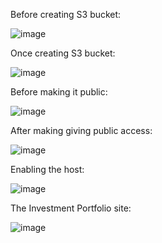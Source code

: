 Before creating S3 bucket:

![image](https://github.com/riddhim/InvestmentPortfolioUsingTerraform/assets/46811067/f66b1d13-3a66-4d02-a0be-ab7e2cce627d)

Once creating S3 bucket:

![image](https://github.com/riddhim/InvestmentPortfolioUsingTerraform/assets/46811067/c6eeab32-e261-4d36-b0ce-a7526136cd59)

Before making it public:

![image](https://github.com/riddhim/InvestmentPortfolioUsingTerraform/assets/46811067/4ed961bc-d9cb-41c0-88fe-31a609a22fd2)

After making giving public access:

![image](https://github.com/riddhim/InvestmentPortfolioUsingTerraform/assets/46811067/f0b1b2fa-765f-45ce-bc86-705b951d5206)

Enabling the host:

![image](https://github.com/riddhim/InvestmentPortfolioUsingTerraform/assets/46811067/a784534c-f9af-40dc-acd6-bcf6ac7b6e70)

The Investment Portfolio site:

![image](https://github.com/riddhim/InvestmentPortfolioUsingTerraform/assets/46811067/6055aa02-9db6-4a0a-93b2-8a0e94c3e4c1)






